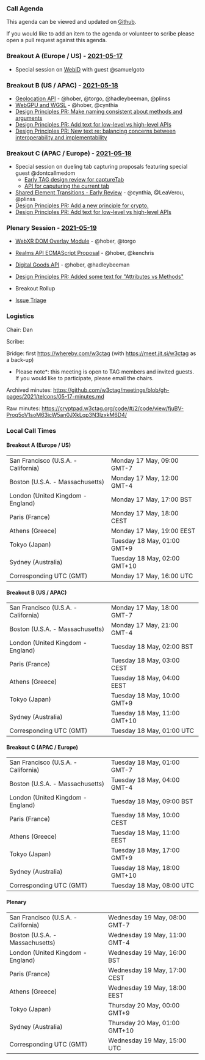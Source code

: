 ### Call Agenda

This agenda can be viewed and updated on [Github](https://github.com/w3ctag/meetings/blob/gh-pages/2021/telcons/05-17-agenda.md).

If you would like to add an item to the agenda or volunteer to scribe please open a pull request against this agenda.

### Breakout A (Europe / US) - [2021-05-17](https://www.timeanddate.com/worldclock/converter.html?iso=20210517T160000&p1=224&p2=43&p3=136&p4=195&p5=26&p6=248&p7=240)

* Special session on [WebID](https://github.com/w3ctag/design-reviews/issues/622) with guest @samuelgoto

### Breakout B (US / APAC) - [2021-05-18](https://www.timeanddate.com/worldclock/converter.html?iso=20210518T010000&p1=224&p2=43&p3=136&p4=195&p5=26&p6=248&p7=240)

* [Geolocation API](https://github.com/w3ctag/design-reviews/issues/529) - @hober, @torgo, @hadleybeeman, @plinss
* [WebGPU and WGSL](https://github.com/w3ctag/design-reviews/issues/626) - @hober, @cynthia
* [Design Principles PR: Make naming consistent about methods and arguments](https://github.com/w3ctag/design-principles/pull/312)
* [Design Principles PR: Add text for low-level vs high-level APIs](https://github.com/w3ctag/design-principles/pull/291)
* [Design Principles PR: New text re: balancing concerns between interoperability and implementability](https://github.com/w3ctag/design-principles/pull/290)

### Breakout C (APAC / Europe) - [2021-05-18](https://www.timeanddate.com/worldclock/converter.html?iso=20210518T080000&p1=224&p2=43&p3=136&p4=195&p5=26&p6=248&p7=240)

* Special session on dueling tab capturing proposals featuring special guest @dontcallmedom
  * [Early TAG design review for captureTab](https://github.com/w3ctag/design-reviews/issues/609) 
  * [API for caputuring the current tab](https://github.com/w3ctag/design-reviews/issues/625) 
* [Shared Element Transitions - Early Review](https://github.com/w3ctag/design-reviews/issues/631) - @cynthia, @LeaVerou, @plinss
* [Design Principles PR: Add a new principle for crypto.](https://github.com/w3ctag/design-principles/pull/310)
* [Design Principles PR: Add text for low-level vs high-level APIs](https://github.com/w3ctag/design-principles/pull/291)


### Plenary Session - [2021-05-19](https://www.timeanddate.com/worldclock/converter.html?iso=20210519T150000&p1=224&p2=43&p3=136&p4=195&p5=26&p6=248&p7=240)

* [WebXR DOM Overlay Module](https://github.com/w3ctag/design-reviews/issues/470) - @hober, @torgo
* [Realms API ECMAScript Proposal](https://github.com/w3ctag/design-reviews/issues/542) - @hober, @kenchris
* [Digital Goods API](https://github.com/w3ctag/design-reviews/issues/571) - @hober, @hadleybeeman

* [Design Principles PR: Added some text for "Attributes vs Methods"](https://github.com/w3ctag/design-principles/pull/262)

* Breakout Rollup
* [Issue Triage](https://github.com/w3ctag/design-reviews/issues?q=is%3Aopen+is%3Aissue+label%3A%22Progress%3A+untriaged%22)

### Logistics

Chair: Dan

Scribe:

Bridge: first https://whereby.com/w3ctag (with https://meet.jit.si/w3ctag as a back-up)

* Please note*: this meeting is open to TAG members and invited guests. If you would like to participate, please email the chairs.

Archived minutes: https://github.com/w3ctag/meetings/blob/gh-pages/2021/telcons/05-17-minutes.md

Raw minutes: https://cryptpad.w3ctag.org/code/#/2/code/view/fjuBV-Proq5oV1soM63icW5an0JXkLqp3N3lzxkM6D4/


### Local Call Times

#### Breakout A (Europe / US)

<table>
<tr><td> San Francisco (U.S.A. - California) <td> Monday 17 May, 09:00 GMT-7</td></tr>
<tr><td> Boston (U.S.A. - Massachusetts) <td> Monday 17 May, 12:00 GMT-4</td></tr>
<tr><td> London (United Kingdom - England) <td> Monday 17 May, 17:00 BST</td></tr>
<tr><td> Paris (France) <td> Monday 17 May, 18:00 CEST</td></tr>
<tr><td> Athens (Greece) <td> Monday 17 May, 19:00 EEST</td></tr>
<tr><td> Tokyo (Japan) <td> Tuesday 18 May, 01:00 GMT+9</td></tr>
<tr><td> Sydney (Australia) <td> Tuesday 18 May, 02:00 GMT+10</td></tr>
<tr><td> Corresponding UTC (GMT) <td> Monday 17 May, 16:00 UTC</td></tr>
</table>

#### Breakout B (US / APAC)

<table>
<tr><td> San Francisco (U.S.A. - California) <td> Monday 17 May, 18:00 GMT-7</td></tr>
<tr><td> Boston (U.S.A. - Massachusetts) <td> Monday 17 May, 21:00 GMT-4</td></tr>
<tr><td> London (United Kingdom - England) <td> Tuesday 18 May, 02:00 BST</td></tr>
<tr><td> Paris (France) <td> Tuesday 18 May, 03:00 CEST</td></tr>
<tr><td> Athens (Greece) <td> Tuesday 18 May, 04:00 EEST</td></tr>
<tr><td> Tokyo (Japan) <td> Tuesday 18 May, 10:00 GMT+9</td></tr>
<tr><td> Sydney (Australia) <td> Tuesday 18 May, 11:00 GMT+10</td></tr>
<tr><td> Corresponding UTC (GMT) <td> Tuesday 18 May, 01:00 UTC</td></tr>
</table>

#### Breakout C (APAC / Europe)

<table>
<tr><td> San Francisco (U.S.A. - California) <td> Tuesday 18 May, 01:00 GMT-7</td></tr>
<tr><td> Boston (U.S.A. - Massachusetts) <td> Tuesday 18 May, 04:00 GMT-4</td></tr>
<tr><td> London (United Kingdom - England) <td> Tuesday 18 May, 09:00 BST</td></tr>
<tr><td> Paris (France) <td> Tuesday 18 May, 10:00 CEST</td></tr>
<tr><td> Athens (Greece) <td> Tuesday 18 May, 11:00 EEST</td></tr>
<tr><td> Tokyo (Japan) <td> Tuesday 18 May, 17:00 GMT+9</td></tr>
<tr><td> Sydney (Australia) <td> Tuesday 18 May, 18:00 GMT+10</td></tr>
<tr><td> Corresponding UTC (GMT) <td> Tuesday 18 May, 08:00 UTC</td></tr>
</table>

#### Plenary

<table>
<tr><td> San Francisco (U.S.A. - California) <td> Wednesday 19 May, 08:00 GMT-7</td></tr>
<tr><td> Boston (U.S.A. - Massachusetts) <td> Wednesday 19 May, 11:00 GMT-4</td></tr>
<tr><td> London (United Kingdom - England) <td> Wednesday 19 May, 16:00 BST</td></tr>
<tr><td> Paris (France) <td> Wednesday 19 May, 17:00 CEST</td></tr>
<tr><td> Athens (Greece) <td> Wednesday 19 May, 18:00 EEST</td></tr>
<tr><td> Tokyo (Japan) <td> Thursday 20 May, 00:00 GMT+9</td></tr>
<tr><td> Sydney (Australia) <td> Thursday 20 May, 01:00 GMT+10</td></tr>
<tr><td> Corresponding UTC (GMT) <td> Wednesday 19 May, 15:00 UTC</td></tr>
</table>
